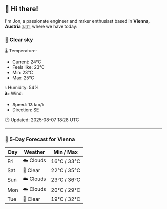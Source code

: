 ## 👋 Hi there!

I'm Jon, a passionate engineer and maker enthusiast based in **Vienna, Austria** 🇦🇹, where we have today:

### 🌙 Clear sky 

🌡️ Temperature: 
* Current: 24°C
* Feels like: 23°C
* Min: 23°C 
* Max: 25°C  

💧 Humidity: 54%  
🌬️ Wind: 
* Speed: 13 km/h 
* Direction: SE  

🕒 Updated: 2025-08-07 18:28 UTC

---

### 📅 5-Day Forecast for Vienna

| Day | Weather | Min / Max |
|-----|---------|------------|
| Fri | ☁️ Clouds | 16°C / 33°C |
| Sat | 🌙 Clear | 22°C / 35°C |
| Sun | ☁️ Clouds | 23°C / 36°C |
| Mon | ☁️ Clouds | 20°C / 29°C |
| Tue | 🌙 Clear | 19°C / 32°C |
